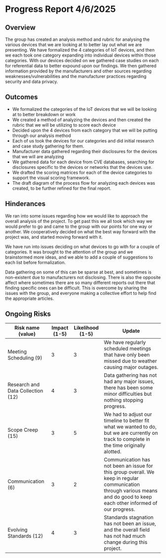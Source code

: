# Progress Report 4/6/2025
## Overview
The group has created an analysis method and rubric for analysing the various devices that we are looking at to better lay out what we are presenting.  We have formalized the 4 categories of IoT devices, and then we each took one category expanding into individual devices within those categories.  With our devices decided on we gathered case studies on each for referential data to better expound upon our findings.  We then gathered information provided by the manufacturers and other sources regarding weaknesses/vulnerabilities and the manufacturer practices regarding security and data privacy.

## Outcomes
- We formalized the categories of the IoT devices that we will be looking at to better breakdown or work
- We created a method of analyzing the devices and then created the rubric that we will be utilizing to score each device
- Decided upon the 4 devices from each category that we will be putting through our analysis method
- Each of us took the devices for our categories and did initial research and case study gathering for them.
- Manufacturer data gathered regarding their disclosures for the devices that we will are analyzing
- We gathered data for each device from CVE databases, searching for disclosures specific to the devices or networks that the devices use.
- We drafted the scoring matrices for each of the device categories to support the visual scoring framework.
- The draft diagram of the process flow for analyzing each devices was created, to be further refined for the final report.

## Hinderances
We ran into some issues regarding how we would like to approach the overall analysis of the project.  To get past this we all took which way we would prefer to go and came to the group with our points for one way or another.  We cooperatively decided on what the best way forward with the project was, and started moving forward with it.

We have run into issues deciding on what devices to go with for a couple of categories.  It was brought to the attention of the group and we brainstormed more ideas, and we able to add a couple of suggestions to each list before formalization.

Data gathering on some of this can be sparse at best, and sometimes is non-existent due to manufacturers not disclosing.  There is also the opposite affect where sometimes there are so many different reports out there that finding specific ones can be difficult.  This is overcome by sharing the issues with the group, and everyone making a collective effort to help find the appropriate articles.

## Ongoing Risks
|Risk name (value)  | Impact (1-5) | Likelihood (1-5) | Update |
|-------------------|--------------|------------------|-------------|
| Meeting Scheduling (9) | 3 | 3 | We have regularly scheduled meetings that have only been missed due to weather causing major outages. |
| Research and Data Collection (12)| 4 | 3 | Data gathering has not had any major issues, there has been some minor difficulties but nothing stopping progress. |
| Scope Creep (15) | 3 | 5 | We had to adjust our timeline to better fit what we wanted to do, but we are currently on track to complete in the time originally alotted. |
| Communication (6) | 3 | 2 | Communication has not been an issue for this group overall.  We keep in regular communication through various means and do good to keep each other informed of our progress. |
| Evolving Standards (12) | 4 | 3 | Standards stagnation has not been an issue, and the overall field has not had much change during this project. |

